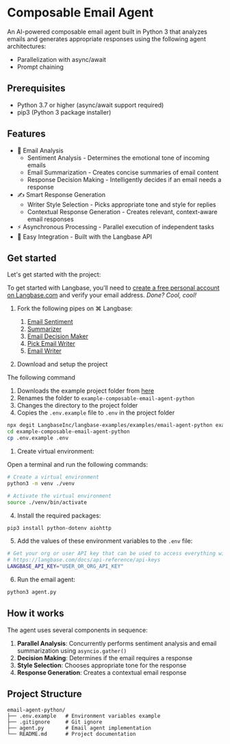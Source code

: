 # Composable Email Agent

An AI-powered composable email agent built in Python 3 that analyzes emails and generates appropriate responses using the following agent architectures:

-   Parallelization with async/await
-   Prompt chaining

## Prerequisites

-   Python 3.7 or higher (async/await support required)
-   pip3 (Python 3 package installer)

## Features

-   📧 Email Analysis
    -   Sentiment Analysis - Determines the emotional tone of incoming emails
    -   Email Summarization - Creates concise summaries of email content
    -   Response Decision Making - Intelligently decides if an email needs a response
-   ✍️ Smart Response Generation
    -   Writer Style Selection - Picks appropriate tone and style for replies
    -   Contextual Response Generation - Creates relevant, context-aware email responses
-   ⚡️ Asynchronous Processing - Parallel execution of independent tasks
-   🔌 Easy Integration - Built with the Langbase API

## Get started

Let's get started with the project:

To get started with Langbase, you'll need to [create a free personal account on Langbase.com][signup] and verify your email address. _Done? Cool, cool!_

1. Fork the following pipes on ⌘ Langbase:

    1. [Email Sentiment][email-sentiment]
    2. [Summarizer][summarizer]
    3. [Email Decision Maker][decision-maker]
    4. [Pick Email Writer][pick-email-writer]
    5. [Email Writer][email-writer]

2. Download and setup the project

The following command

1. Downloads the example project folder from [here][download]
2. Renames the folder to `example-composable-email-agent-python`
3. Changes the directory to the project folder
4. Copies the `.env.example` file to `.env` in the project folder

```sh
npx degit LangbaseInc/langbase-examples/examples/email-agent-python example-composable-email-agent-python
cd example-composable-email-agent-python
cp .env.example .env
```

1. Create virtual environment:

Open a terminal and run the following commands:

```sh
# Create a virtual environment
python3 -m venv ./venv

# Activate the virtual environment
source ./venv/bin/activate
```

4. Install the required packages:

```sh
pip3 install python-dotenv aiohttp
```

5. Add the values of these environment variables to the `.env` file:

```sh
# Get your org or user API key that can be used to access everything with Langbase.
# https://langbase.com/docs/api-reference/api-keys
LANGBASE_API_KEY="USER_OR_ORG_API_KEY"
```

6. Run the email agent:

```sh
python3 agent.py
```

## How it works

The agent uses several components in sequence:

1. **Parallel Analysis**: Concurrently performs sentiment analysis and email summarization using `asyncio.gather()`
2. **Decision Making**: Determines if the email requires a response
3. **Style Selection**: Chooses appropriate tone for the response
4. **Response Generation**: Creates a contextual email response

## Project Structure

```
email-agent-python/
├── .env.example   # Environment variables example
├── .gitignore     # Git ignore
├── agent.py       # Email agent implementation
└── README.md      # Project documentation
```

[signup]: https://langbase.com/signup
[email-sentiment]: https://langbase.com/examples/email-sentiment
[summarizer]: https://langbase.com/examples/summarizer
[decision-maker]: https://langbase.com/examples/decision-maker
[pick-email-writer]: https://langbase.com/examples/pick-email-writer
[email-writer]: https://langbase.com/examples/email-writer
[download]: https://download-directory.github.io/?url=https://github.com/LangbaseInc/langbase-examples/tree/main/examples/email-agent-python
